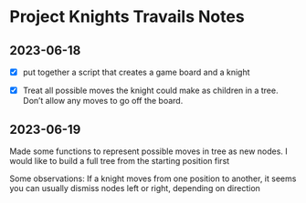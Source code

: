 # Project Knights Travails Notes

## 2023-06-18

- [x] put together a script that creates a game board and a knight

- [x] Treat all possible moves the knight could make as children in a tree. Don’t allow any moves to go off the board.

## 2023-06-19

Made some functions to represent possible moves in tree as new nodes.
I would like to build a full tree from the starting position first

Some observations:
If a knight moves from one position to another, it seems you can usually dismiss nodes left or right, depending on direction